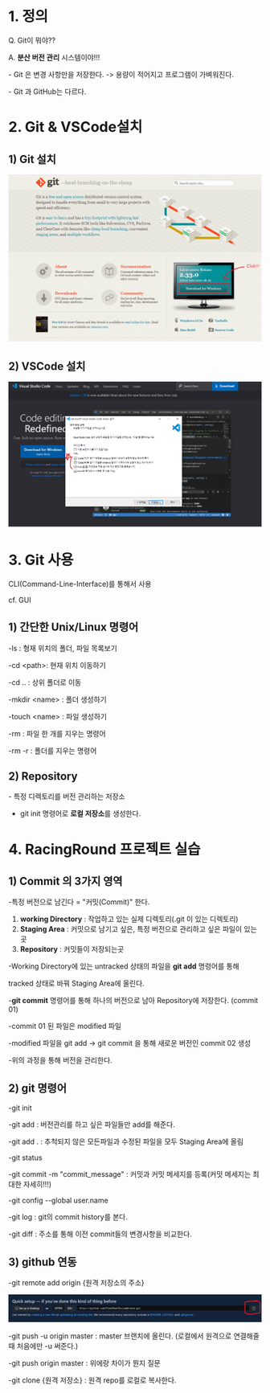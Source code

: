 # 1. 정의

Q. Git이 뭐야??

A. **분산 버전 관리** 시스템이야!!!

\- Git 은 변경 사항만을 저장한다. -> 용량이 적어지고 프로그램이 가벼워진다.

\- Git 과 GitHub는 다르다.



# 2. Git & VSCode설치

## 1) Git 설치

![git 설치_1](Images/Git%20%EC%A0%95%EB%A6%AC/git%20%EC%84%A4%EC%B9%98_1.PNG)



## 2) VSCode 설치

![vscode 설치](Images/Git%20%EC%A0%95%EB%A6%AC/vscode%20%EC%84%A4%EC%B9%98.PNG)

# 3. Git 사용

CLI(Command-Line-Interface)를 통해서 사용

cf. GUI

## 1) 간단한 Unix/Linux 명령어

-ls : 형재 위치의 폴더, 파일 목록보기

-cd \<path>: 현재 위치 이동하기

-cd .. : 상위 폴더로 이동

-mkdir \<name> : 폴더 생성하기

-touch \<name> : 파일 생성하기

-rm : 파일 한 개를 지우는 명령어

-rm -r : 폴더를 지우는 명령어



## 2) Repository

\- 특정 디렉토리를 버전 관리하는 저장소

- git init 명령어로 **로컬 저장소**를 생성한다.



# 4. RacingRound 프로젝트 실습

## 1) Commit 의 3가지 영역



-특정 버전으로 남긴다 = "커밋(Commit)" 한다.

1. **working Directory** : 작업하고 있는 실제 디렉토리(.git 이 있는 디렉토리)
2. **Staging Area** : 커밋으로 남기고 싶은, 특정 버전으로 관리하고 싶은 파일이 있는곳
3. **Repository** : 커밋들이 저장되는곳



-Working Directory에 있는 untracked 상태의 파일을 **git add** 명령어를 통해 

 tracked 상태로 바꿔 Staging Area에 올린다.

-**git commit** 명령어를 통해 하나의 버전으로 남아 Repository에 저장한다. (commit 01)

-commit 01 된 파일은 modified 파일

-modified 파일을 git add -> git commit 을 통해 새로운 버전인 commit 02 생성

-위의 과정을 통해 버전을 관리한다.



## 2) git 명령어

-git init

-git add : 버전관리를 하고 싶은 파일들만 add를 해준다.

-git add . : 추척되지 않은 모든파일과 수정된 파일을 모두 Staging Area에 올림

-git status

-git commit -m "commit_message" : 커밋과 커밋 메세지를 등록(커밋 메세지는 최대한 자세히!!!)

-git config --global user.name

-git log : git의 commit history를 본다.

-git diff : 주소를 통해 이전 commit들의 변경사항을 비교한다.



## 3) github 연동

-git remote add origin {원격 저장소의 주소} 

![git 원격 저장소 주소](Images/Git%20%EC%A0%95%EB%A6%AC/git%20%EC%9B%90%EA%B2%A9%20%EC%A0%80%EC%9E%A5%EC%86%8C%20%EC%A3%BC%EC%86%8C.png)

-git push -u origin master : master 브랜치에 올린다. (로컬에서 원격으로 연결해줄때 처음에만
												-u 써준다.)

-git push origin master : 위에랑 차이가 뭔지 질문

-git clone {원격 저장소} : 원격 repo를 로컬로 복사한다.



